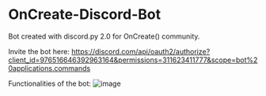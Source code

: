 # OnCreate-Discord-Bot
Bot created with discord.py 2.0 for OnCreate() community.

Invite the bot here:
https://discord.com/api/oauth2/authorize?client_id=976516646392963164&permissions=311623411777&scope=bot%20applications.commands

Functionalities of the bot:
![image](https://user-images.githubusercontent.com/83031327/169681848-3fa76ace-ee60-4102-8011-23609340ac5f.png)
